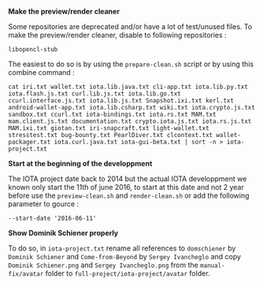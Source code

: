 **Make the preview/render cleaner**

Some repositories are deprecated and/or have a lot of test/unused files.
To make the preview/render cleaner, disable to following repositories :

`libopencl-stub`

The easiest to do so is by using the `prepare-clean.sh` script or by using this combine command :

`cat iri.txt wallet.txt iota.lib.java.txt cli-app.txt iota.lib.py.txt iota.flash.js.txt curl.lib.js.txt iota.lib.go.txt ccurl.interface.js.txt iota.lib.js.txt Snapshot.ixi.txt kerl.txt android-wallet-app.txt iota.lib.csharp.txt wiki.txt iota.crypto.js.txt sandbox.txt ccurl.txt iota-bindings.txt iota.rs.txt MAM.txt mam.client.js.txt documentation.txt crypto.iota.js.txt iota.rs.js.txt MAM.ixi.txt giotan.txt iri-snapcraft.txt light-wallet.txt stresstest.txt bug-bounty.txt PearlDiver.txt clcontext.txt wallet-packager.txt iota.curl.java.txt iota-gui-beta.txt | sort -n > iota-project.txt`

**Start at the beginning of the developpment**

The IOTA project date back to 2014 but the actual IOTA developpment we known only start the 11th of june 2016, to start at this date and not 2 year before use the `preview-clean.sh` and `render-clean.sh` or add the following parameter to gource :

`--start-date '2016-06-11'`

**Show Dominik Schiener properly**

To do so, in `iota-project.txt` rename all references to `domschiener` by `Dominik Schiener` and `Come-from-Beyond` by `Sergey Ivancheglo` and copy `Dominik Schiener.png` and `Sergey Ivancheglo.png` from the `manual-fix/avatar` folder to `full-project/iota-project/avatar` folder.
